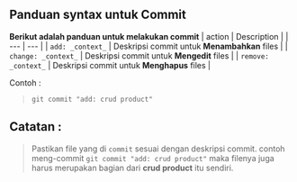 ## Panduan syntax untuk Commit

**Berikut adalah panduan untuk melakukan commit**
| action | Description |
| --- | --- |
| `add: _context_` | Deskripsi commit untuk **Menambahkan** files |
| `change: _context_` | Deskripsi commit untuk **Mengedit** files |
| `remove: _context_` | Deskripsi commit untuk **Menghapus** files |

Contoh :
> ```git commit "add: crud product"```

## Catatan :
> Pastikan file yang di `commit` sesuai dengan deskripsi commit. contoh meng-commit ```git commit "add: crud product"``` maka filenya juga harus merupakan bagian dari **crud product** itu sendiri.
